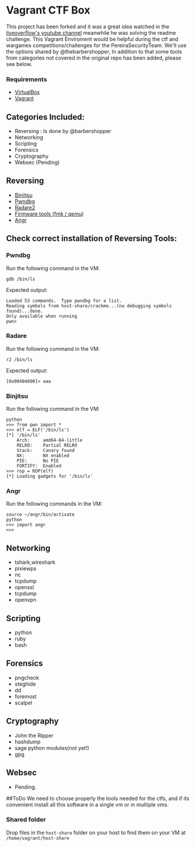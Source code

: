 # Vagrant CTF Box
This project has been forked and it was a great idea watched in the [liveoverflow's youtube channel](https://www.youtube.com/watch?v=wLsckMfScOg) meanwhile he was solving the readme challenge. This Vagrant Enviroment 
would be helpful during the ctf and wargames competitions/challenges for the PereiraSecurityTeam. We'll use the options shared by @thebarbershopper, In addition to that some tools from categories not covered in the original repo has been added, please see below.

### Requirements 
* [VirtualBox](https://www.virtualbox.org)
* [Vagrant](https://www.vagrantup.com/)

## Categories Included:
* Reversing : Is done by @barbershopper
* Networking 
* Scripting
* Forensics
* Cryptography 
* Websec (Pending)

## Reversing
* [Binjitsu](https://github.com/binjitsu/binjitsu)
* [Pwndbg](https://github.com/zachriggle/pwndbg)
* [Radare2](https://github.com/radare/radare2)
* [Firmware tools (fmk / qemu)](http://reverseengineering.stackexchange.com/questions/8829/cross-debugging-for-mips-elf-with-qemu-toolchain)
* [Angr](https://github.com/angr/angr)

## Check correct installation of Reversing Tools:
### Pwndbg
Run the following command in the VM:
```
gdb /bin/ls
```
Expected output:
```
Loaded 53 commands.  Type pwndbg for a list.
Reading symbols from host-share/crackme...(no debugging symbols found)...done.
Only available when running
pwn>
```

### Radare
Run the following command in the VM:
```
r2 /bin/ls
```

Expected output:
```
[0x00404890]> aaa
```

### Binjitsu

Run the following command in the VM:
```
python
>>> from pwn import *
>>> elf = ELF('/bin/ls')
[*] '/bin/ls'
    Arch:     amd64-64-little
    RELRO:    Partial RELRO
    Stack:    Canary found
    NX:       NX enabled
    PIE:      No PIE
    FORTIFY:  Enabled
>>> rop = ROP(elf)
[*] Loading gadgets for '/bin/ls'
```

### Angr

Run the following commands in the VM:
```
source ~/angr/bin/activate
python
>>> import angr
>>>
```

## Networking 
* tshark,wireshark
* pixiewps
* nc	
* tcpdump
* openssl
* tcpdump
* openvpn

## Scripting
* python 
* ruby 
* bash 


## Forensics
* pngcheck 
* steghide
* dd
* foremost 
* scalpel


## Cryptography
* John the Ripper 
* hashdump 
* sage python modules(not yet!)
* gpg


## Websec
* Pending.

##ToDo
We need to choose properly the tools needed for the ctfs, and if its convenient install all this software in a single vm or in multiple vms.


### Shared folder
Drop files in the `host-share` folder on your host to find them on your VM at `/home/vagrant/host-share`
